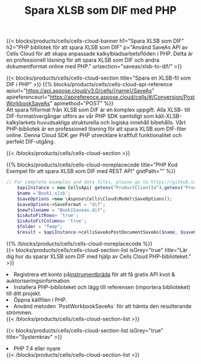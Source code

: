 ﻿---
title:  Spara XLSB som DIF med PHP
description:  Använder Aspose.Cells Cloud SDK för PHP för att spara XLSB-formatfilen som DIF-formatfil.
kwords: Excel, Save XLSB as DIF, REST, PHP
howto: How to save XLSB as DIF using Aspose.Cells Cloud PHP library.
---
{{< blocks/products/cells/cells-cloud-banner h1="Spara XLSB som DIF" h2="PHP bibliotek för att spara XLSB som DIF" p="Använd SaveAs API av Cells Cloud för att skapa anpassade kalkylbladsarbetsflöden i PHP. Detta är en professionell lösning för att spara XLSB som DIF och andra dokumentformat online med PHP." urlsection="saveas/xlsb-to-dif/" >}}

{{< blocks/products/cells/cells-cloud-section title="Spara en XLSB-fil som DIF i PHP" >}}
{{% blocks/products/cells/cells-cloud-api-reference apiurl="https://api.aspose.cloud/v3.0/cells/{name}/SaveAs" apireferenceurl="https://apireference.aspose.cloud/cells/#/Conversion/PostWorkbookSaveAs" apimethod="POST" %}}
<br/>
Att spara filformat från XLSB som DIF är en komplex uppgift. Alla XLSB- till DIF-formatövergångar utförs av vår PHP SDK samtidigt som käll-XLSB-kalkylarkets huvudsakliga strukturella och logiska innehåll bibehålls. Vårt PHP-bibliotek är en professionell lösning för att spara XLSB som DIF-filer online. Denna Cloud SDK ger PHP utvecklare kraftfull funktionalitet och perfekt DIF-utgång.

{{< /blocks/products/cells/cells-cloud-section >}}

{{% blocks/products/cells/cells-cloud-noreplacecode title="PHP Kod Exempel för att spara XLSB som DIF med REST API" gistPath="" %}}
  
```php
// For complete examples and data files, please go to https://github.com/aspose-cells-cloud/aspose-cells-cloud-php/
    $apiInstance = new CellsApi( getenv("ProductClientId"),getenv("ProductClientSecret") );
    $name ='Book1.xlsb';
    $saveOptions =new \Aspose\Cells\Cloud\Model\SaveOptions();
    $saveOptions->SaveFormat = "dif";
    $newfilename = "Book1Saveas.dif";
    $isAutoFitRows= 'true';
    $isAutoFitColumns= 'true';
    $folder = "Temp";
    $result = $apiInstance->cellsSaveAsPostDocumentSaveAs($name, $saveOptions, $newfilename,$isAutoFitRows, $isAutoFitColumns, $folder);
```
  
{{% /blocks/products/cells/cells-cloud-noreplacecode %}}
<br/>
{{< blocks/products/cells/cells-cloud-section-list isGrey="true" title="Lär dig hur du sparar XLSB som DIF med hjälp av Cells Cloud PHP-biblioteket." >}}
<li> Registrera ett konto på<a href="https://dashboard.aspose.cloud/">instrumentbräda</a> för att få gratis API kvot & auktoriseringsinformation</li>
<li>Installera PHP-biblioteket och lägg till referensen (importera biblioteket) till ditt projekt.</li>
<li>Öppna källfilen i PHP.</li>
<li>Använd metoden `PostWorkbookSaveAs` för att hämta den resulterande strömmen.</li>
{{< /blocks/products/cells/cells-cloud-section-list >}}

{{< blocks/products/cells/cells-cloud-section-list isGrey="true" title="Systemkrav" >}}
<li>PHP 7.4 eller nyare</li>
{{< /blocks/products/cells/cells-cloud-section-list >}}
